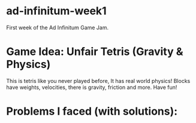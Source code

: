 # ad-infinitum-week1
First week of the Ad Infinitum Game Jam.

# Game Idea: Unfair Tetris (Gravity & Physics)
This is tetris like you never played before, It has real world physics! Blocks have weights, velocities, there is gravity, friction and more.
Have fun!

# Problems I faced (with solutions):

